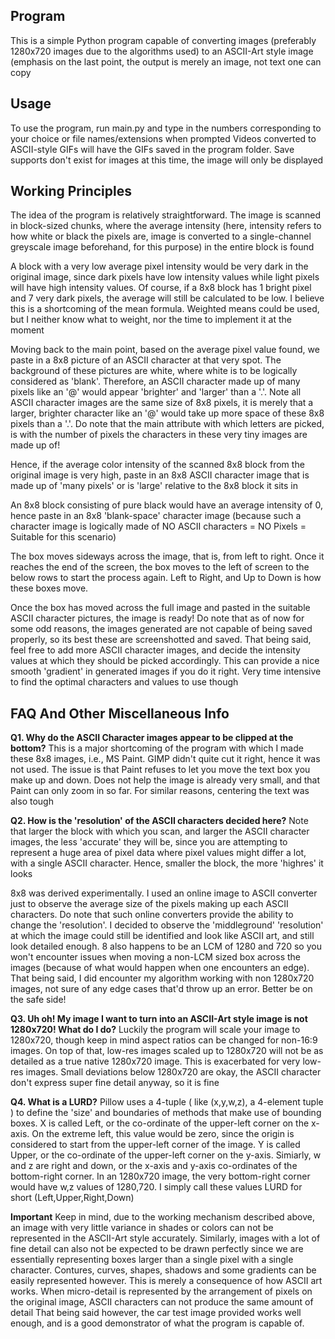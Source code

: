 ﻿## **Program**

This is a simple Python program capable of converting images (preferably 1280x720 images due to the algorithms used) to an ASCII-Art style image (emphasis on the last point, the output is merely an image, not text one can copy

## Usage

To use the program, run main.py and type in the numbers corresponding to your choice or file names/extensions when prompted
Videos converted to ASCII-style GIFs will have the GIFs saved in the program folder. Save supports don't exist for images at this time, the image will only be displayed

## Working Principles

The idea of the program is relatively straightforward. The image is scanned in block-sized chunks, where the average intensity (here, intensity refers to how white or black the pixels are, image is converted to a single-channel greyscale image beforehand, for this purpose) in the entire block is found

A block with a very low average pixel intensity would be very dark in the original image, since dark pixels have low intensity values while light pixels will have high intensity values. Of course, if a 8x8 block has 1 bright pixel and 7 very dark pixels, the average will still be calculated to be low. I believe this is a shortcoming of the mean formula. Weighted means could be used, but I neither know what to weight, nor the time to implement it at the moment

Moving back to the main point, based on the average pixel value found, we paste in a 8x8 picture of an ASCII character at that very spot. The background of these pictures are white, where white is to be logically considered as 'blank'. Therefore, an ASCII character made up of many pixels like an '@' would appear 'brighter' and 'larger' than a '.'. Note all ASCII character images are the same size of 8x8 pixels, it is merely that a larger, brighter character like an '@' would take up more space of these 8x8 pixels than a '.'. Do note that the main attribute with which letters are picked, is with the number of pixels the characters in these very tiny images are made up of!

Hence, if the average color intensity of the scanned 8x8 block from the original image is very high, paste in an 8x8 ASCII character image  that is made up of 'many pixels' or is 'large' relative to the 8x8 block it sits in

An 8x8 block consisting of pure black would have an average intensity of 0, hence paste in an 8x8 'blank-space' character image (because such a character image is logically made of NO ASCII characters = NO Pixels = Suitable for this scenario)

The box moves sideways across the image, that is, from left to right. Once it reaches the end of the screen, the box moves to the left of screen to the below rows to start the process again. Left to Right, and Up to Down is how these boxes move.

Once the box has moved across the full image and pasted in the suitable ASCII character pictures, the image is ready! Do note that as of now for some odd reasons, the images generated are not capable of being saved properly, so its best these are screenshotted and saved. That being said, feel free to add more ASCII character images, and decide the intensity values at which they should be picked accordingly. This can provide a nice smooth 'gradient' in generated images if you do it right. Very time intensive to find the optimal characters and values to use though

## FAQ And Other Miscellaneous Info
**Q1. Why do the ASCII Character images appear to be clipped at the bottom?**
This is a major shortcoming of the program with which I made these 8x8 images, i.e., MS Paint. GIMP didn't quite cut it right, hence it was not used. The issue is that Paint refuses to let you move the text box you make up and down. Does not help the image is already very small, and that Paint can only zoom in so far. For similar reasons, centering the text was also tough

**Q2. How is the 'resolution' of the ASCII characters decided here?**
Note that larger the block with which you scan, and larger the ASCII character images, the less 'accurate' they will be, since you are attempting to represent a huge area of pixel data where pixel values might differ a lot, with a single ASCII character. Hence, smaller the block, the more 'highres' it looks

8x8 was derived experimentally. I used an online image to ASCII converter just to observe the average size of the pixels making up each ASCII characters. Do note that such  online converters provide the ability to change the 'resolution'. I decided to observe the 'middleground' 'resolution' at which the image could still be identified and look like ASCII art, and still look detailed enough. 8 also happens to be an LCM of 1280 and 720 so you won't encounter issues when moving a non-LCM sized box across the images (because of what would happen when one encounters an edge). That being said, I did encounter my algorithm working with non 1280x720 images, not sure of any edge cases that'd throw up an error. Better be on the safe side!

**Q3. Uh oh! My image I want to turn into an ASCII-Art style image is not 1280x720! What do I do?**
Luckily the program will scale your image to 1280x720, though keep in mind aspect ratios can be changed for non-16:9 images. On top of that, low-res images scaled up to 1280x720 will not be as detailed as a true native 1280x720 image. This is exacerbated for very low-res images. Small deviations below 1280x720 are okay, the ASCII character don't express super fine detail anyway, so it is fine

**Q4. What is a LURD?**
Pillow uses a 4-tuple ( like (x,y,w,z), a 4-element tuple ) to define the 'size' and boundaries of methods that make use of bounding boxes. X is called Left, or the co-ordinate of the upper-left corner on the x-axis. On the extreme left, this value would be zero, since the origin is considered to start from the upper-left corner of the image. Y is called Upper, or the co-ordinate of the upper-left corner on the y-axis. Simiarly, w and z are right and down, or the x-axis and y-axis co-ordinates of the bottom-right corner. In an 1280x720 image, the very bottom-right corner would have w,z values of 1280,720. I simply call these values LURD for short (Left,Upper,Right,Down)

**Important**
Keep in mind, due to the working mechanism described above, an image with very little variance in shades or colors can not be represented in the ASCII-Art style accurately. Similarly, images with a lot of fine detail can also not be expected to be drawn perfectly since we are essentially representing boxes larger than a single pixel with a single character. Contures, curves, shapes, shadows and some gradients can be easily represented however. This is merely a consequence of how ASCII art works. When micro-detail is represented by the arrangement of pixels on the original image, ASCII characters can not produce the same amount of detail
That being said however, the car test image provided works well enough, and is a good demonstrator of what the program is capable of.
